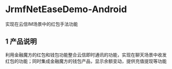 # JrmfNetEaseDemo-Android
实现在云信IM场景中的红包手法功能

## 1 产品说明
利用金融魔方的红包和钱包功能整合云信即时通讯的功能，实现在聊天场景中收发红包的功能；同时集成金融魔方的钱包产品，显示余额变动，提供充值提现等功能

